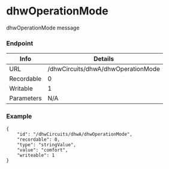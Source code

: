 # dhwOperationMode

dhwOperationMode message


### Endpoint

| Info  | Details |
| ------------- | ------------- |
| URL   | /dhwCircuits/dhwA/dhwOperationMode   |
| Recordable   | 0   |
| Writable   | 1   |
| Parameters  | N/A  |

### Example
```
{
    "id": "/dhwCircuits/dhwA/dhwOperationMode",
    "recordable": 0,
    "type": "stringValue",
    "value": "comfort",
    "writeable": 1
}
```
